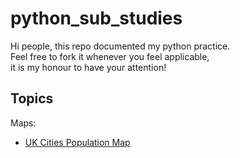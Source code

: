# python_sub_studies

Hi people, this repo documented my python practice.\
Feel free to fork it whenever you feel applicable, \
it is my honour to have your attention!

## Topics
Maps:
- [UK Cities Population Map](https://www.kaggle.com/datasets/patricklford/travelling-salesman-problem)
